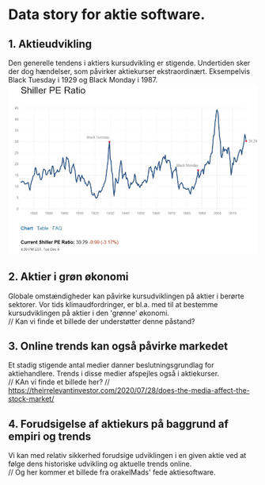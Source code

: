 # Data story for aktie software.

## 1. Aktieudvikling

Den generelle tendens i aktiers kursudvikling er stigende. Undertiden sker der dog hændelser, som påvirker aktiekurser ekstraordinært. Eksempelvis Black Tuesday i 1929 og Black Monday i 1987.
![/images/black_days.jpg](/images/black_days.jpg)

## 2. Aktier i grøn økonomi

Globale omstændigheder kan påvirke kursudviklingen på aktier i berørte sektorer. Vor tids klimaudfordringer, er bl.a. med til at bestemme kursudviklingen på aktier i den 'grønne' økonomi.  
// Kan vi finde et billede der understøtter denne påstand?

## 3. Online trends kan også påvirke markedet

Et stadig stigende antal medier danner beslutningsgrundlag for aktiehandlere. Trends i disse medier afspejles også i aktiekurser.  
// KAn vi finde et billede her?
// https://theirrelevantinvestor.com/2020/07/28/does-the-media-affect-the-stock-market/

## 4. Forudsigelse af aktiekurs på baggrund af empiri og trends

Vi kan med relativ sikkerhed forudsige udviklingen i en given aktie ved at følge dens historiske udvikling og aktuelle trends online.  
// Og her kommer et billede fra orakelMads' fede aktiesoftware.
